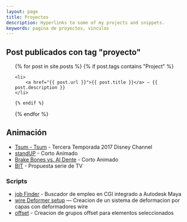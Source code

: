 ```yaml
---
layout: page
title: Proyectos
description: Hyperlinks to some of my projects and snippets.
keywords: pagina de proyectos, vinculos
---
```


## Post publicados con tag "proyecto"

<ul>
  {% for post in site.posts %}
    {% if post.tags contains "Project" %}

    <li>
        <a href="{{ post.url }}">{{ post.title }}</a> — {{ post.description }}
    </li>
    
    {% endif %}
  {% endfor %}
</ul>

## Animación
- [Tsum - Tsum](http://romerorigger.com/projects/LJbW0?album_id=65844) - Tercera Temporada 2017 Disney Channel
- [standUP](http://romerorigger.com/projects/Xv363?album_id=65844) - Corto Animado
- [Brake Bones vs. Al Dente](http://romerorigger.com/projects/nR4z1?album_id=65844) - Corto Animado
- [BIT](http://romerorigger.com/projects/LJbW0?album_id=65844) - Propuesta serie de TV

### Scripts

- [job Finder](http://romerorigger.com/projects/4GZE1?album_id=65845) - Buscador de empleo en CGI integrado a Autodesk Maya
- [wire Deformer setup](http://romerorigger.com/projects/EWLmN?album_id=65845) — Creacion de un sistema de deformacion por capas con deformadores wire
- [offset](http://romerorigger.com/projects/JYl8A?album_id=65845) - Creacion de grupos offset para elementos seleccionados